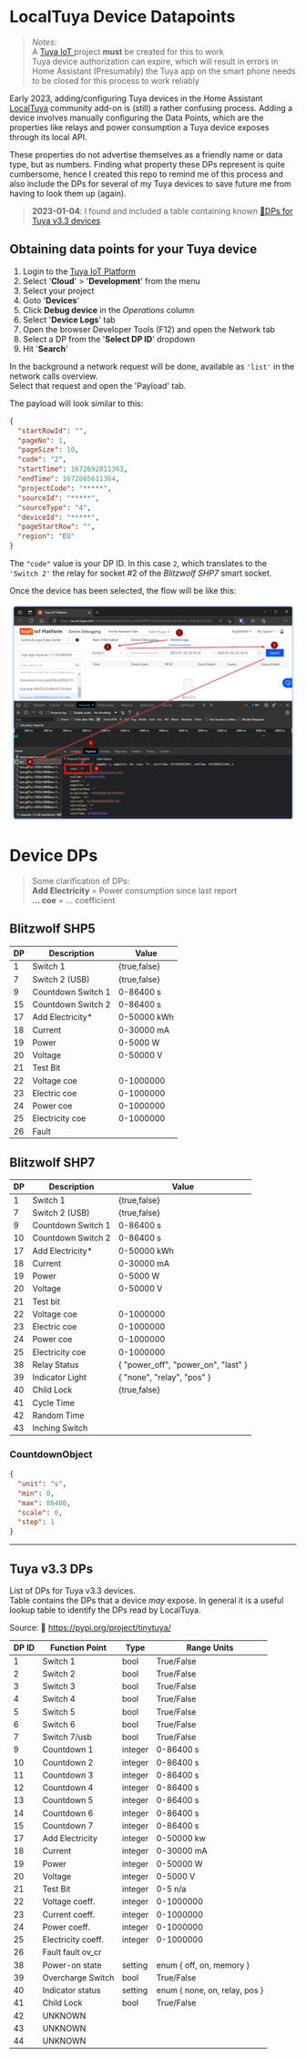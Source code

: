 # LocalTuya Device Datapoints

> *Notes:*  
> A [Tuya IoT ](https://iot.tuya.com/) project **must** be created for this to work  
> Tuya device authorization can expire, which will result in errors in Home Assistant
> (Presumably) the Tuya app on the smart phone needs to be closed for this process to work reliably

Early 2023, adding/configuring Tuya devices in the Home Assistant [LocalTuya](https://github.com/rospogrigio/localtuya) community add-on is (still) a rather confusing process. Adding a device involves manually configuring the Data Points, which are the properties like relays and power consumption a Tuya device exposes through its local API.  

These properties do not advertise themselves as a friendly name or data type, but as numbers. Finding what property these DPs represent is quite cumbersome, hence I created this repo to remind me of this process and also include the DPs for several of my Tuya devices to save future me from having to look them up (again).

> **2023-01-04**:
> I found and included a table containing known [🔗DPs for Tuya v3.3 devices](#tuya-v33-dps)

## Obtaining data points for your Tuya device

1. Login to the [Tuya IoT Platform](https://iot.tuya.com/)
2. Select '**Cloud**' > '**Development**' from the menu
3. Select your project
4. Goto '**Devices**'
5. Click **Debug device** in the *Operations* column
6. Select '**Device Logs**' tab
7. Open the browser Developer Tools (F12) and open the Network tab
8. Select a DP from the '**Select DP ID**' dropdown
9. Hit '**Search**'

In the background a network request will be done, available as `'list'` in the network calls overview.  
Select that request and open the 'Payload' tab.

The payload will look similar to this:

```json
{
  "startRowId": "",
  "pageNo": 1,
  "pageSize": 10,
  "code": "2",
  "startTime": 1672692811363,
  "endTime": 1672865611364,
  "projectCode": "*****",
  "sourceId": "*****",
  "sourceType": "4",
  "deviceId": "*****",
  "pageStartRow": "",
  "region": "EU"
}
```

The `"code"` value is your DP ID. In this case `2`, which translates to the `'Switch 2'` the relay for socket #2 of the *Blitzwolf SHP7* smart socket.

Once the device has been selected, the flow will be like this:

![Get DataPoint ID from Tuya IoT portal device debug](media/get-dp-ids-from-tuya-iot-portal.png)

# Device DPs

> Some clarification of DPs:   
> **Add Electricity** = Power consumption since last report  
> **... coe** = ... coefficient

## Blitzwolf SHP5

| DP  | Description        | Value        |
| --- | ------------------ | ------------ |
| 1   | Switch 1           | {true,false} |
| 7   | Switch 2 (USB)     | {true,false} |
| 9   | Countdown Switch 1 | 0-86400 s    |
| 15  | Countdown Switch 2 | 0-86400 s    |
| 17  | Add Electricity*   | 0-50000 kWh  |
| 18  | Current            | 0-30000 mA   |
| 19  | Power              | 0-5000 W     |
| 20  | Voltage            | 0-50000 V    |
| 21  | Test Bit           |              |
| 22  | Voltage coe        | 0-1000000    |
| 23  | Electric coe       | 0-1000000    |
| 24  | Power coe          | 0-1000000    |
| 25  | Electricity coe    | 0-1000000    |
| 26  | Fault              |              |

## Blitzwolf SHP7

| DP  | Description        | Value                                |
| --- | ------------------ | ------------------------------------ |
| 1   | Switch 1           | {true,false}                         |
| 7   | Switch 2 (USB)     | {true,false}                         |
| 9   | Countdown Switch 1 | 0-86400 s                            |
| 10  | Countdown Switch 2 | 0-86400 s                            |
| 17  | Add Electricity*   | 0-50000 kWh                          |
| 18  | Current            | 0-30000 mA                           |
| 19  | Power              | 0-5000 W                             |
| 20  | Voltage            | 0-50000 V                            |
| 21  | Test bit           |                                      |
| 22  | Voltage coe        | 0-1000000                            |
| 23  | Electric coe       | 0-1000000                            |
| 24  | Power coe          | 0-1000000                            |
| 25  | Electricity coe    | 0-1000000                            |
| 38  | Relay Status       | { "power_off", "power_on",  "last" } |
| 39  | Indicator Light    | { "none", "relay", "pos" }           |
| 40  | Child Lock         | {true,false}                         |
| 41  | Cycle Time         |                                      |
| 42  | Random Time        |                                      |
| 43  | Inching Switch     |                                      |

### CountdownObject

```json
{
  "unit": "s",
  "min": 0,
  "max": 86400,
  "scale": 0,
  "step": 1
}
```

---

## Tuya v3.3 DPs

List of DPs for Tuya v3.3 devices.  
Table contains the DPs that a device *may* expose. In general it is a useful lookup table to identify the DPs read by LocalTuya.

Source: 🔗 https://pypi.org/project/tinytuya/

| DP ID | Function Point     | Type    | Range	Units                   |
| ----- | ------------------ | ------- | ----------------------------- |
| 1     | Switch 1           | bool    | True/False                    |
| 2     | Switch 2           | bool    | True/False                    |
| 3     | Switch 3           | bool    | True/False                    |
| 4     | Switch 4           | bool    | True/False                    |
| 5     | Switch 5           | bool    | True/False                    |
| 6     | Switch 6           | bool    | True/False                    |
| 7     | Switch 7/usb       | bool    | True/False                    |
| 9     | Countdown 1        | integer | 0-86400 s                     |
| 10    | Countdown 2        | integer | 0-86400 s                     |
| 11    | Countdown 3        | integer | 0-86400 s                     |
| 12    | Countdown 4        | integer | 0-86400 s                     |
| 13    | Countdown 5        | integer | 0-86400 s                     |
| 14    | Countdown 6        | integer | 0-86400 s                     |
| 15    | Countdown 7        | integer | 0-86400 s                     |
| 17    | Add Electricity    | integer | 0-50000 kw                    |
| 18    | Current            | integer | 0-30000 mA                    |
| 19    | Power              | integer | 0-50000 W                     |
| 20    | Voltage            | integer | 0-5000 V                      |
| 21    | Test Bit           | integer | 0-5 n/a                       |
| 22    | Voltage coeff.     | integer | 0-1000000                     |
| 23    | Current coeff.     | integer | 0-1000000                     |
| 24    | Power coeff.       | integer | 0-1000000                     |
| 25    | Electricity coeff. | integer | 0-1000000                     |
| 26    | Fault	fault	ov_cr  |         |                               |
| 38    | Power-on state     | setting | enum { off, on, memory }      |
| 39    | Overcharge Switch  | bool    | True/False                    |
| 40    | Indicator status   | setting | enum { none, on, relay, pos } |
| 41    | Child Lock         | bool    | True/False                    |
| 42    | UNKNOWN            |         |                               |
| 43    | UNKNOWN            |         |                               |
| 44    | UNKNOWN            |         |                               |
